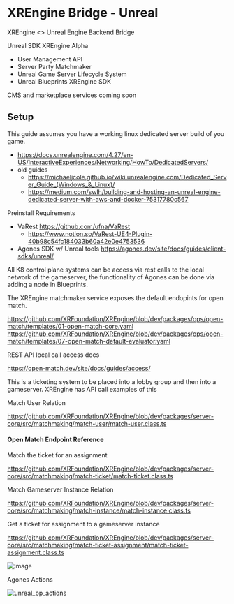 # XREngine Bridge - Unreal

XREngine &lt;> Unreal Engine Backend Bridge

Unreal SDK XREngine Alpha
- User Management API
- Server Party Matchmaker
- Unreal Game Server Lifecycle System
- Unreal Blueprints XREngine SDK

CMS and marketplace services coming soon

## Setup

This guide assumes you have a working linux dedicated server build of you game.
- https://docs.unrealengine.com/4.27/en-US/InteractiveExperiences/Networking/HowTo/DedicatedServers/
- old guides 
   - https://michaeljcole.github.io/wiki.unrealengine.com/Dedicated_Server_Guide_(Windows_&_Linux)/
   - https://medium.com/swlh/building-and-hosting-an-unreal-engine-dedicated-server-with-aws-and-docker-75317780c567

Preinstall Requirements
- VaRest https://github.com/ufna/VaRest
   - https://www.notion.so/VaRest-UE4-Plugin-40b98c54fc184033b60a42e0e4753536
- Agones SDK w/ Unreal tools https://agones.dev/site/docs/guides/client-sdks/unreal/

All K8 control plane systems can be access via rest calls to the local network of the gameserver, the functionality of Agones can be done via adding a node in Blueprints.

The XREngine matchmaker service exposes the default endopints for open match. 

https://github.com/XRFoundation/XREngine/blob/dev/packages/ops/open-match/templates/01-open-match-core.yaml
https://github.com/XRFoundation/XREngine/blob/dev/packages/ops/open-match/templates/07-open-match-default-evaluator.yaml

REST API local call access docs

https://open-match.dev/site/docs/guides/access/

This is a ticketing system to be placed into a lobby group and then into a gameserver. XREngine has API call examples of this

Match User Relation

https://github.com/XRFoundation/XREngine/blob/dev/packages/server-core/src/matchmaking/match-user/match-user.class.ts

#### Open Match Endpoint Reference

Match the ticket for an assignment

https://github.com/XRFoundation/XREngine/blob/dev/packages/server-core/src/matchmaking/match-ticket/match-ticket.class.ts

Match Gameserver Instance Relation

https://github.com/XRFoundation/XREngine/blob/dev/packages/server-core/src/matchmaking/match-instance/match-instance.class.ts

Get a ticket for assignment to a gameserver instance

https://github.com/XRFoundation/XREngine/blob/dev/packages/server-core/src/matchmaking/match-ticket-assignment/match-ticket-assignment.class.ts

![image](https://user-images.githubusercontent.com/5104160/172028597-08e4c4cc-973b-4e4a-924a-1f508dfb4711.png)



Agones Actions

![unreal_bp_actions](https://user-images.githubusercontent.com/5104160/172027649-676723a1-a5d1-46f0-9406-eb2aa429cf18.png)

